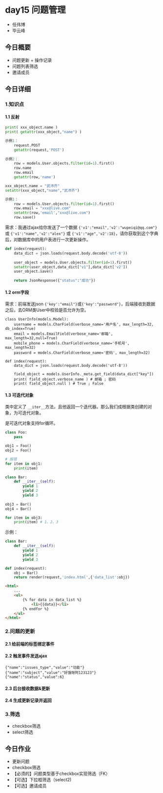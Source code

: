 # day15 问题管理

- 任伟博
- 毕云峰

## 今日概要

- 问题更新 + 操作记录
- 问题列表筛选
- 邀请成员

## 今日详细

### 1.知识点

#### 1.1 反射

```python
print( xxx_object.name )
print( getattr(xxx_object,"name") )

示例1：
	request.POST
	getattr(request,'POST')
    
示例2：
	row = models.User.objects.filter(id=1).first()
    row.name
    row.email
	getattr(row,'name')
```

```python
xxx_object.name = "武沛齐"
setattr(xxx_object,"name","武沛齐")

示例1：
	row = models.User.objects.filter(id=1).first()
    row.email = "xxx@live.com"
    setattr(row,'email',"xxx@live.com")
    row.save()
```

需求：我通过ajax给你发送了一个数据 `{'v1':"email",'v2':"wupeiqi@qq.com"}` 或  `{'v1':"name",'v2':"alex"}` 或 `{'v1':"age",'v2':18}`，请你获取到这个字典后，对数据库中的用户表进行一次更新操作。

```python
def index(request):
    data_dict = json.loads(request.body.decode('utf-8'))
    
    user_object = models.User.objects.filter(id=1).first()
    setattr(user_object,data_dict["v1"],data_dict['v2'])
    user_object.save()
    
    return JsonResponse({"status":"成功"})
```

#### 1.2 orm字段

需求：前端发送json `{'key':"email"}`或`{'key':"password"}`，后端接收到数据之后，去ORM类User中校验是否允许为空。

```
class UserInfo(models.Model):
    username = models.CharField(verbose_name='用户名', max_length=32, db_index=True)
    email = models.EmailField(verbose_name='邮箱', max_length=32,null=True)
    mobile_phone = models.CharField(verbose_name='手机号', max_length=32)
    password = models.CharField(verbose_name='密码', max_length=32)

def index(request):
	data_dict = json.loads(request.body.decode('utf-8'))
	
	field_object = models.UserInfo._meta.get_field(data_dict["key"])
	print( field_object.verbose_name ) # 邮箱 ; 密码
	print( field_object.null ) # True ; False
```

#### 1.3 可迭代对象

类中定义了 `__iter__`方法，且他返回一个迭代器。那么我们成根据类创建的对象，为可迭代对象。

是可迭代对象支持for循环。

```python
class Foo:
    pass

obj1 = Foo()
obj2 = Foo()

# 报错
for item in obj1:
    print(item)
```

```python
class Bar:
    def __iter__(self):
        yield 1
        yield 2
        yield 3
        
obj3 = Bar()
obj4 = Bar()

for item in obj3:
    print(item) # 1、2、3
```

示例：

```python
class Bar:
    def __iter__(self):
        yield 1
        yield 2
        yield 3

def index(request):
    obj = Bar()
    return render(request,'index.html',{'data_list':obj})
```

```html
<html>
    ...
    <ul>
        {% for data in data_list %}
        	<li>{{data}}</li>
        {% endfor %}
    </ul>
</html>
```

### 2.问题的更新

#### 2.1 给前端的标签绑定事件

#### 2.2 触发事件发送ajax

```
{"name":"issues_type","value":"功能"}
{"name":"subject","value":"好饿呀阿123123"}
{"name":"status","value":6}
```

#### 2.3 后台接收数据&更新

#### 2.4 生成更新记录并返回

### 3.筛选

- checkbox筛选
- select筛选

## 今日作业

- 更新问题
- checkbox筛选
- 【必须的】问题类型基于checkbox实现筛选（FK）
- 【可选】下拉框筛选（select2)
- 【可选】邀请成员











































































